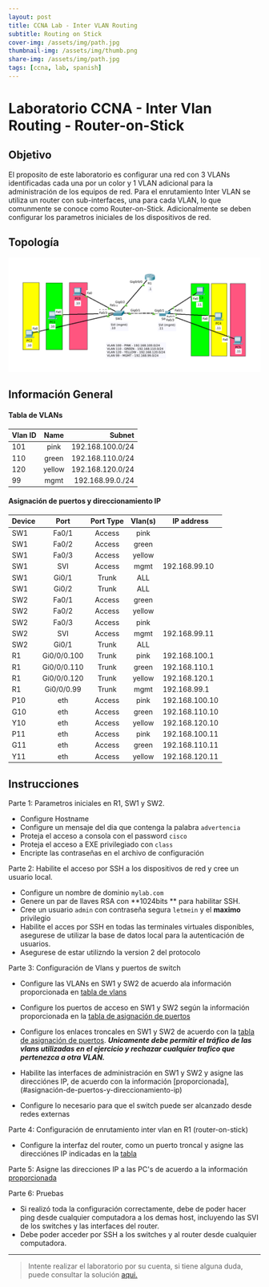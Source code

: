 ```yaml
---
layout: post
title: CCNA Lab - Inter VLAN Routing
subtitle: Routing on Stick
cover-img: /assets/img/path.jpg
thumbnail-img: /assets/img/thumb.png
share-img: /assets/img/path.jpg
tags: [ccna, lab, spanish]
---
```


# Laboratorio CCNA - Inter Vlan Routing - Router-on-Stick

## Objetivo

El proposito de este laboratorio es configurar una red con 3 VLANs identificadas cada una por un color y 1 VLAN adicional para la administración de los equipos de red. Para el enrutamiento Inter VLAN se utiliza un router con sub-interfaces, una para cada VLAN, lo que comunmente se conoce como Router-on-Stick. Adicionalmente se deben configurar los parametros iniciales de los dispositivos de red.

## Topología 

![](../assets/img/lab-intervlan-ros.png)

## Información General

#### Tabla de VLANs

    
| Vlan ID    | Name      | Subnet           |
| ---------- |:---------:| ----------------:|
| 101        | pink      | 192.168.100.0/24 |
| 110        | green     | 192.168.110.0/24 |
| 120        | yellow    | 192.168.120.0/24 |
| 99         | mgmt      | 192.168.99.0./24 |

#### Asignación de puertos y direccionamiento IP
    
| Device   | Port   | Port Type | Vlan(s)   | IP address   |
| -------- |:------:| :--------:|:------:|------------  |
| SW1      | Fa0/1  | Access    | pink   |              |
| SW1      | Fa0/2  | Access    | green  |              |
| SW1      | Fa0/3  | Access    | yellow |              |
| SW1      | SVI    | Access    | mgmt   |192.168.99.10 |
| SW1      | Gi0/1  | Trunk     | ALL   ||
| SW1      | Gi0/2  | Trunk     | ALL   ||
| SW2      | Fa0/1  | Access    | green  |              |
| SW2      | Fa0/2  | Access    | yellow |              |
| SW2      | Fa0/3  | Access    | pink   |              |
| SW2      | SVI    | Access    | mgmt   | 192.168.99.11|
| SW2      | Gi0/1  | Trunk     | ALL   ||
| R1      | Gi0/0/0.100 | Trunk | pink   | 192.168.100.1|
| R1       | Gi0/0/0.110 | Trunk | green | 192.168.110.1|
| R1       | Gi0/0/0.120 | Trunk | yellow| 192.168.120.1|
| R1       | Gi0/0/0.99  | Trunk | mgmt  | 192.168.99.1| 
| P10      | eth  | Access | pink  | 192.168.100.10| 
| G10      | eth  | Access | green  | 192.168.110.10| 
| Y10      | eth  | Access | yellow  | 192.168.120.10| 
| P11      | eth  | Access | pink  | 192.168.100.11| 
| G11      | eth  | Access | green  | 192.168.110.11| 
| Y11      | eth  | Access | yellow  | 192.168.120.11| 


## Instrucciones

Parte 1: Parametros iniciales en R1, SW1 y SW2.
- Configure Hostname
- Configure un mensaje del dia que contenga la palabra `advertencia`
- Proteja el acceso a consola con el password `cisco`
- Proteja el acceso a EXE privilegiado con `class`
- Encripte las contraseñas en el archivo de configuración
  
Parte 2: Habilite el acceso por SSH a los dispositivos de red y cree un usuario local.
   - Configure un nombre de dominio `mylab.com`
   - Genere un par de llaves RSA con **1024bits ** para habilitar SSH.
   - Cree un usuario `admin` con contraseña segura `letmein` y el **maximo** privilegio
   - Habilite el acces por SSH en todas las terminales virtuales disponibles, asegurese de utilizar la base de datos local para la autenticación de usuarios.
   - Asegurese de estar utilizndo la version 2 del protocolo

Parte 3: Configuración de Vlans y puertos de switch

- Configure las VLANs en SW1 y SW2 de acuerdo ala información proporcionada en [tabla de vlans](#tabla-de-vlans)
- Configure los puertos de acceso en SW1 y SW2 según la información proporcionada en la [tabla de asignación de puertos](#asignación-de-puertos-y-direccionamiento-ip) 

- Configure los enlaces troncales en SW1 y SW2 de acuerdo con la [tabla de asignación de puertos](#asignación-de-puertos-y-direccionamiento-ip). ***Unicamente debe permitir el tráfico de las vlans utilizadas en el ejercicio y rechazar cualquier trafico que pertenezca a otra VLAN.***

- Habilite las interfaces de administración en SW1 y SW2 y asigne las direcciónes IP, de acuerdo con la información [proporcionada],(#asignación-de-puertos-y-direccionamiento-ip)
- Configure lo necesario para que el switch puede ser alcanzado desde redes externas


 Parte 4: Configuración de enrutamiento inter vlan en R1 (router-on-stick)
 - Configure la interfaz del router, como un puerto troncal y asigne las direcciónes IP indicadas en la [tabla](#asignación-de-puertos-y-direccionamiento-ip)

Parte 5: Asigne las direcciones IP a las PC's de acuerdo a la información [proporcionada](#asignación-de-puertos-y-direccionamiento-ip) 

Parte 6: Pruebas
- Si realizó toda la configuración correctamente, debe de poder hacer ping desde cualquier computadora a los demas host, incluyendo las SVI de los switches y las interfaces del router.
- Debe poder acceder por SSH a los switches y al router desde cualquier computadora.

----
> Intente realizar el laboratorio por su cuenta, si tiene alguna duda, puede consultar la solución [aqui.](2022-09-26-ccna-lab-intervlan-ros-answer.md)



    
    







